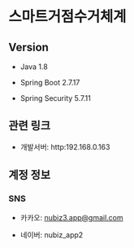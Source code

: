 # 스마트거점수거체계


## Version

- Java 1.8

- Spring Boot 2.7.17

- Spring Security 5.7.11

## 관련 링크

- 개발서버: http:192.168.0.163

## 계정 정보

### SNS

- 카카오: nubiz3.app@gmail.com

- 네이버: nubiz_app2

